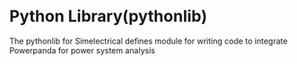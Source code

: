 # Python Library(pythonlib)
The pythonlib for Simelectrical defines module for writing code to integrate Powerpanda for power system analysis
